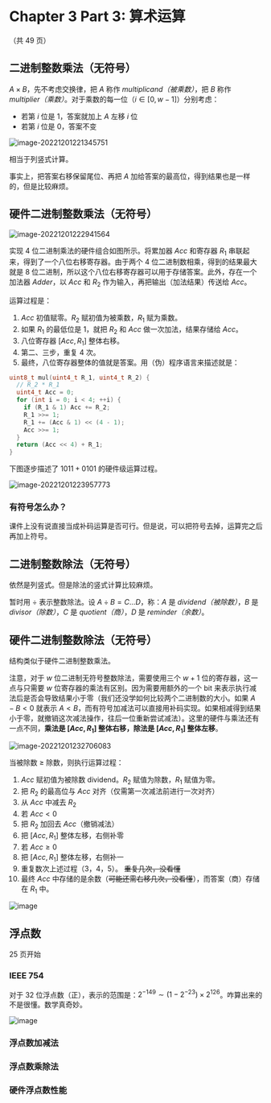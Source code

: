 # Chapter 3 Part 3: 算术运算

（共 49 页）

## 二进制整数乘法（无符号）

$A \times B$，先不考虑交换律，把 $A$ 称作 *multiplicand（被乘数）*，把 $B$ 称作 *multiplier（乘数）*。对于乘数的每一位（$i \in [0, w-1]$）分别考虑：

*   若第 $i$ 位是 $1$，答案就加上 $A$ 左移 $i$ 位
*   若第 $i$ 位是 $0$，答案不变

![image-20221201221345751](https://s2.loli.net/2022/12/06/Tz92lwpm1sPOvgc.png)

相当于列竖式计算。

事实上，把答案右移保留尾位、再把 $A$ 加给答案的最高位，得到结果也是一样的，但是比较麻烦。

## 硬件二进制整数乘法（无符号）

![image-20221201222941564](https://s2.loli.net/2022/12/06/ztcGPQBwYOyDlWk.png)

实现 $4$ 位二进制乘法的硬件组合如图所示。将累加器 $Acc$ 和寄存器 $R_1$ 串联起来，得到了一个八位右移寄存器。由于两个 $4$ 位二进制数相乘，得到的结果最大就是 $8$ 位二进制，所以这个八位右移寄存器可以用于存储答案。此外，存在一个加法器 $Adder$，以 $Acc$ 和 $R_2$ 作为输入，再把输出（加法结果）传送给 $Acc$。

运算过程是：

1.  $Acc$ 初值赋零。$R_2$ 赋初值为被乘数，$R_1$ 赋为乘数。
2.  如果 $R_1$ 的最低位是 $1$，就把 $R_2$ 和 $Acc$ 做一次加法，结果存储给 $Acc$。
3.  八位寄存器 $[Acc, R_1]$ 整体右移。
4.  第二、三步，重复 $4$ 次。
5.  最终，八位寄存器整体的值就是答案。用（伪）程序语言来描述就是：

```cpp
uint8_t mul(uint4_t R_1, uint4_t R_2) {
  // R_2 * R_1
  uint4_t Acc = 0;
  for (int i = 0; i < 4; ++i) {
    if (R_1 & 1) Acc += R_2;
    R_1 >>= 1;
    R_1 += (Acc & 1) << (4 - 1);
    Acc >>= 1;
  }
  return (Acc << 4) + R_1;
}
```

下图逐步描述了 $1011 + 0101$ 的硬件级运算过程。

![image-20221201223957773](https://s2.loli.net/2022/12/06/OroKW3psY5jG7xa.png)

### 有符号怎么办？

课件上没有说直接当成补码运算是否可行。但是说，可以把符号去掉，运算完之后再加上符号。

## 二进制整数除法（无符号）

依然是列竖式。但是除法的竖式计算比较麻烦。

暂时用 $\div$ 表示整数除法。设 $A \div B = C \dots D$，称：$A$ 是 *dividend（被除数）*，$B$ 是 *divisor（除数）*，$C$ 是 *quotient（商）*，$D$ 是 *reminder（余数）*。

## 硬件二进制整数除法（无符号）

结构类似于硬件二进制整数乘法。

注意，对于 $w$ 位二进制无符号整数除法，需要使用三个 $w+1$ 位的寄存器，这一点与只需要 $w$ 位寄存器的乘法有区别。因为需要用额外的一个 bit 来表示执行减法后是否会导致结果小于零（我们还没学如何比较两个二进制数的大小。如果 $A-B<0$ 就表示 $A<B$，而有符号加减法可以直接用补码实现。如果相减得到结果小于零，就撤销这次减法操作，往后一位重新尝试减法）。这里的硬件与乘法还有一点不同，**乘法是 $[Acc, R_1]$ 整体右移，除法是 $[Acc, R_1]$ 整体左移**。

![image-20221201232706083](https://s2.loli.net/2022/12/06/eF4SKQjaYWGzicT.png)

当被除数 $\geq$ 除数，则执行运算过程：

1.  $Acc$ 赋初值为被除数 dividend。$R_2$ 赋值为除数，$R_1$ 赋值为零。
2.  把 $R_2$ 的最高位与 $Acc$ 对齐（仅需第一次减法前进行一次对齐）
3.  从 $Acc$ 中减去 $R_2$
4.  若 $Acc < 0$
5.  把 $R_2$ 加回去 $Acc$（撤销减法）
6.  把 $[Acc, R_1]$ 整体左移，右侧补零
7.  若 $Acc \geq 0$
8.  把 $[Acc, R_1]$ 整体左移，右侧补一
9.  重复数次上述过程（3，4，5）。 ~~重复几次，没看懂~~
10. 最终 $Acc$ 中存储的是余数（~~可能还需右移几次，没看懂~~），而答案（商）存储在 $R_1$ 中。

![image](https://s2.loli.net/2022/12/06/TKbLyoONqWrhklZ.png)

## 浮点数

25 页开始

### IEEE 754

对于 32 位浮点数（正），表示的范围是：$2^{-149} \sim (1-2^{-23}) \times 2^{126}$。咋算出来的不是很懂。数学真奇妙。

![image](https://s2.loli.net/2023/01/07/dxG3H8DZMVT4ErX.png)

### 浮点数加减法

### 浮点数乘除法

### 硬件浮点数性能
